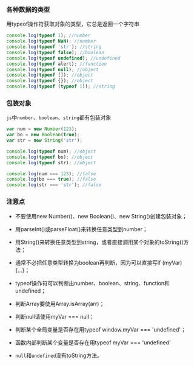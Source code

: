 ### 各种数据的类型
用typeof操作符获取对象的类型，它总是返回一个字符串

```js
console.log(typeof 1); //number
console.log(typeof NaN); //number
console.log(typeof 'str'); //string
console.log(typeof false); //boolean
console.log(typeof undefined); //undefined
console.log(typeof alert); //function
console.log(typeof null); //object
console.log(typeof []); //object
console.log(typeof {}); //object
console.log(typeof (typeof 1)); //string
```

### 包装对象
`js`中`number`、`boolean`、`string`都有包装对象

```js
var num = new Number(123);
var bo = new Boolean(true);
var str = new String('str');

console.log(typeof num); //object
console.log(typeof bo); //object
console.log(typeof str); //object

console.log(num === 123); //false
console.log(bo === true); //false
console.log(str === 'str'); //false
```

### 注意点

* 不要使用new Number()、new Boolean()、new String()创建包装对象；

* 用parseInt()或parseFloat()来转换任意类型到number；

* 用String()来转换任意类型到string，或者直接调用某个对象的toString()方法；

* 通常不必把任意类型转换为boolean再判断，因为可以直接写if (myVar) {...}；

* typeof操作符可以判断出number、boolean、string、function和undefined；

* 判断Array要使用Array.isArray(arr)；

* 判断null请使用myVar === null；

* 判断某个全局变量是否存在用typeof window.myVar === 'undefined'；

* 函数内部判断某个变量是否存在用typeof myVar === 'undefined'

* `null`和`undefined`没有toString方法。